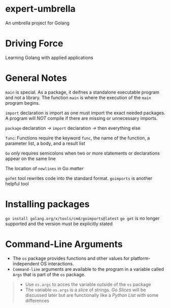 # expert-umbrella
An umbrella project for Golang 

# Driving Force 
Learning Golang with applied applications 

# General Notes 
`main` is special. As a package, it deifnes a standalone executable program 
and not a library. The function `main` is where the execution of the `main` 
program begins. 

`import` declaration is import as one must import the exact needed packages. 
A program will *NOT* compile if there are missing or unnecessary imports. 

`package` declaration *->* `import` declaration *->* then everything else

`func`: Functions require the keyword `func`, the name of the function, a parameter list, 
a body, and a result list 

`Go` *only* requires semicolons when two or more statements or declarations appear on the same line 

The location of `newlines` in Go *matter*

`gofmt` tool rewrites code into the standard format. `goimports` is another helpful tool

# Installing packages 
`go install golang.org/x/tools/cmd/goimports@latest` 
`go get` is no longer supported and the version must be explicitly stated

# Command-Line Arguments
- The `os` package provides functions and other values for platform-independent OS interactions. 
- `Command-line` arguments are available to the program in a variable called `Args` that is part of the `os` package.
>* Use `os.args` to acces the variable outside of the `os` package 
>* The variable `os.args` is a _slice_ of strings. *Go* _Slices_ will be discussed later but are functionally like a *Python* _List_ with some differences